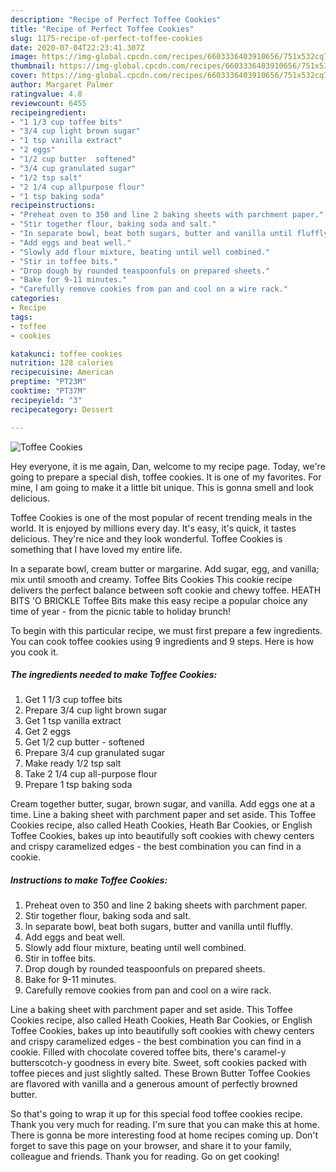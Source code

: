 ```yaml
---
description: "Recipe of Perfect Toffee Cookies"
title: "Recipe of Perfect Toffee Cookies"
slug: 1175-recipe-of-perfect-toffee-cookies
date: 2020-07-04T22:23:41.307Z
image: https://img-global.cpcdn.com/recipes/6603336403910656/751x532cq70/toffee-cookies-recipe-main-photo.jpg
thumbnail: https://img-global.cpcdn.com/recipes/6603336403910656/751x532cq70/toffee-cookies-recipe-main-photo.jpg
cover: https://img-global.cpcdn.com/recipes/6603336403910656/751x532cq70/toffee-cookies-recipe-main-photo.jpg
author: Margaret Palmer
ratingvalue: 4.8
reviewcount: 6455
recipeingredient:
- "1 1/3 cup toffee bits"
- "3/4 cup light brown sugar"
- "1 tsp vanilla extract"
- "2 eggs"
- "1/2 cup butter  softened"
- "3/4 cup granulated sugar"
- "1/2 tsp salt"
- "2 1/4 cup allpurpose flour"
- "1 tsp baking soda"
recipeinstructions:
- "Preheat oven to 350 and line 2 baking sheets with parchment paper."
- "Stir together flour, baking soda and salt."
- "In separate bowl, beat both sugars, butter and vanilla until fluffly."
- "Add eggs and beat well."
- "Slowly add flour mixture, beating until well combined."
- "Stir in toffee bits."
- "Drop dough by rounded teaspoonfuls on prepared sheets."
- "Bake for 9-11 minutes."
- "Carefully remove cookies from pan and cool on a wire rack."
categories:
- Recipe
tags:
- toffee
- cookies

katakunci: toffee cookies 
nutrition: 128 calories
recipecuisine: American
preptime: "PT23M"
cooktime: "PT37M"
recipeyield: "3"
recipecategory: Dessert

---
```



![Toffee Cookies](https://img-global.cpcdn.com/recipes/6603336403910656/751x532cq70/toffee-cookies-recipe-main-photo.jpg)

Hey everyone, it is me again, Dan, welcome to my recipe page. Today, we're going to prepare a special dish, toffee cookies. It is one of my favorites. For mine, I am going to make it a little bit unique. This is gonna smell and look delicious.

Toffee Cookies is one of the most popular of recent trending meals in the world. It is enjoyed by millions every day. It's easy, it's quick, it tastes delicious. They're nice and they look wonderful. Toffee Cookies is something that I have loved my entire life.

In a separate bowl, cream butter or margarine. Add sugar, egg, and vanilla; mix until smooth and creamy. Toffee Bits Cookies This cookie recipe delivers the perfect balance between soft cookie and chewy toffee. HEATH BITS &#39;O BRICKLE Toffee Bits make this easy recipe a popular choice any time of year - from the picnic table to holiday brunch!


To begin with this particular recipe, we must first prepare a few ingredients. You can cook toffee cookies using 9 ingredients and 9 steps. Here is how you cook it.

<!--inarticleads1-->

##### The ingredients needed to make Toffee Cookies:

1. Get 1 1/3 cup toffee bits
1. Prepare 3/4 cup light brown sugar
1. Get 1 tsp vanilla extract
1. Get 2 eggs
1. Get 1/2 cup butter - softened
1. Prepare 3/4 cup granulated sugar
1. Make ready 1/2 tsp salt
1. Take 2 1/4 cup all-purpose flour
1. Prepare 1 tsp baking soda


Cream together butter, sugar, brown sugar, and vanilla. Add eggs one at a time. Line a baking sheet with parchment paper and set aside. This Toffee Cookies recipe, also called Heath Cookies, Heath Bar Cookies, or English Toffee Cookies, bakes up into beautifully soft cookies with chewy centers and crispy caramelized edges - the best combination you can find in a cookie. 

<!--inarticleads2-->

##### Instructions to make Toffee Cookies:

1. Preheat oven to 350 and line 2 baking sheets with parchment paper.
1. Stir together flour, baking soda and salt.
1. In separate bowl, beat both sugars, butter and vanilla until fluffly.
1. Add eggs and beat well.
1. Slowly add flour mixture, beating until well combined.
1. Stir in toffee bits.
1. Drop dough by rounded teaspoonfuls on prepared sheets.
1. Bake for 9-11 minutes.
1. Carefully remove cookies from pan and cool on a wire rack.


Line a baking sheet with parchment paper and set aside. This Toffee Cookies recipe, also called Heath Cookies, Heath Bar Cookies, or English Toffee Cookies, bakes up into beautifully soft cookies with chewy centers and crispy caramelized edges - the best combination you can find in a cookie. Filled with chocolate covered toffee bits, there&#39;s caramel-y butterscotch-y goodness in every bite. Sweet, soft cookies packed with toffee pieces and just slightly salted. These Brown Butter Toffee Cookies are flavored with vanilla and a generous amount of perfectly browned butter. 

So that's going to wrap it up for this special food toffee cookies recipe. Thank you very much for reading. I'm sure that you can make this at home. There is gonna be more interesting food at home recipes coming up. Don't forget to save this page on your browser, and share it to your family, colleague and friends. Thank you for reading. Go on get cooking!
